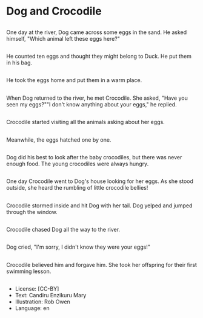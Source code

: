 # Dog and Crocodile

##
One day at the river, Dog came across some eggs in the sand. He asked himself, "Which animal left these eggs here?"

##
He counted ten eggs and thought they might belong to Duck. He put them in his bag.

##
He took the eggs home and put them in a warm place.

##
When Dog returned to the river, he met Crocodile. She asked, "Have you seen my eggs?""I don't know anything about your eggs," he replied.

##
Crocodile started visiting all the animals asking about her eggs.

##
Meanwhile, the eggs hatched one by one.

##
Dog did his best to look after the baby crocodiles, but there was never enough food. The young crocodiles were always hungry.

##
One day Crocodile went to Dog's house looking for her eggs. As she stood outside, she heard the rumbling of little crocodile bellies!

##
Crocodile stormed inside and hit Dog with her tail. Dog yelped and jumped through the window.

##
Crocodile chased Dog all the way to the river.

##
Dog cried, "I'm sorry, I didn't know they were your eggs!" 

##
Crocodile believed him and forgave him. She took her offspring for their first swimming lesson.

##
* License: [CC-BY]
* Text: Candiru Enzikuru Mary
* Illustration: Rob Owen
* Language: en
